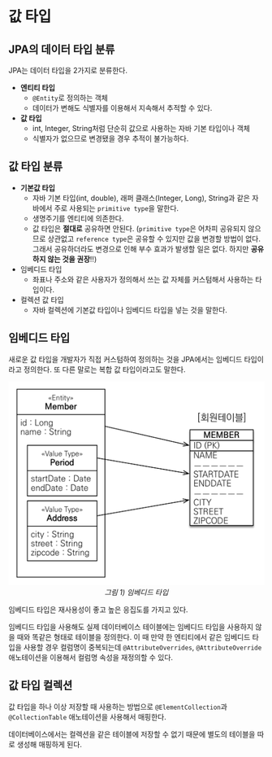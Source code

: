 # 값 타입

## JPA의 데이터 타입 분류

JPA는 데이터 타입을 2가지로 분류한다.

- **엔티티 타입**
  - `@Entity`로 정의하는 객체
  - 데이터가 변해도 식별자를 이용해서 지속해서 추적할 수 있다.
- **값 타입**
  - int, Integer, String처럼 단순히 값으로 사용하는 자바 기본 타입이나 객체
  - 식별자가 없으므로 변경됐을 경우 추적이 불가능하다.

## 값 타입 분류

- **기본값 타입**
  - 자바 기본 타입(int, double), 래퍼 클래스(Integer, Long), String과 같은 자바에서 주로 사용되는 `primitive type`을 말한다.
  - 생명주기를 엔티티에 의존한다.
  - 값 타입은 **절대로** 공유하면 안된다. (`primitive type`은 어차피 공유되지 않으므로 상관없고 `reference type`은 공유할 수 있지만 값을 변경할 방법이 없다. 그래서 공유하더라도 변경으로 인해 부수 효과가 발생할 일은 없다. 하지만 **공유하지 않는 것을 권장**!!)
- 임베디드 타입
  - 좌표나 주소와 같은 사용자가 정의해서 쓰는 값 자체를 커스텀해서 사용하는 타입이다.
- 컬렉션 값 타입
  - 자바 컬렉션에 기본값 타입이나 임베디드 타입을 넣는 것을 말한다.

## 임베디드 타입

새로운 값 타입을 개발자가 직접 커스텀하여 정의하는 것을 JPA에서는 임베디드 타입이라고 정의한다. 또 다른 말로는 복합 값 타입이라고도 말한다.

<p align="center">
	<img src="../images/JPA 값 타입_1.png"><br>
	<em>그림 1) 임베디드 타입</em>
</p>

임베디드 타입은 재사용성이 좋고 높은 응집도를 가지고 있다.

임베디드 타입을 사용해도 실제 데이터베이스 테이블에는 임베디드 타입을 사용하지 않을 때와 똑같은 형태로 테이블을 정의한다. 이 때 만약 한 엔티티에서 같은 임베디드 타입을 사용할 경우 컬럼명이 중복되는데 `@AttributeOverrides`, `@AttributeOverride` 애노테이션을 이용해서 컬럼명 속성을 재정의할 수 있다.

## 값 타입 컬렉션

값 타입을 하나 이상 저장할 때 사용하는 방법으로 `@ElementCollection`과 `@CollectionTable` 애노테이션을 사용해서 매핑한다.

데이터베이스에서는 컬렉션을 같은 테이블에 저장할 수 없기 때문에 별도의 테이블을 따로 생성해 매핑하게 된다.
